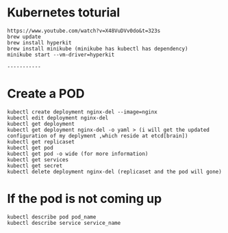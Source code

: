 # Kubernetes toturial
    https://www.youtube.com/watch?v=X48VuDVv0do&t=323s
    brew update
    brew install hyperkit
    brew install minikube (minikube has kubectl has dependency)
    minikube start --vm-driver=hyperkit

    -----------
# Create a POD
    kubectl create deployment nginx-del --image=nginx    
    kubectl edit deployment nginx-del
    kubectl get deployment
    kubectl get deployment nginx-del -o yaml > (i will get the updated configuration of my deplyment ,which reside at etcd[brain])
    kubectl get replicaset
    kubectl get pod
    kubectl get pod -o wide (for more information)
    kubectl get services
    kubectl get secret
    kubectl delete deployment nginx-del (replicaset and the pod will gone)

# If the pod is not coming up
    kubectl describe pod pod_name
    kubectl describe service service_name
    